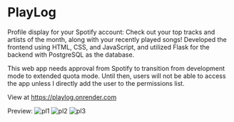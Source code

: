 # PlayLog
Profile display for your Spotify account: Check out your top tracks and artists of the month, along with your recently played songs! Developed the frontend using HTML, CSS, and JavaScript, and utilized Flask for the backend with PostgreSQL as the database.

This web app needs approval from Spotify to transition from development mode to extended quota mode. Until then, users will not be able to access the app unless I directly add the user to the permissions list.

View at https://playlog.onrender.com

Preview:
![pl1](https://github.com/Cinnamun/PlayLog/assets/75754578/a7206a24-68bd-4444-bf91-c6c4af482985)
![pl2](https://github.com/Cinnamun/PlayLog/assets/75754578/6d5d0bff-51f0-4d89-bcad-31b492d27168)
![pl3](https://github.com/Cinnamun/PlayLog/assets/75754578/e62484f6-551b-4141-ad1e-ab5422de66f5)
